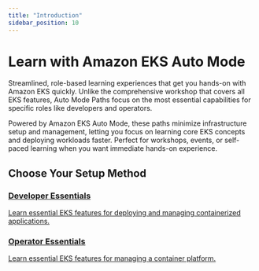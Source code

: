 ```yaml
---
title: "Introduction"
sidebar_position: 10
---
```


# Learn with Amazon EKS Auto Mode

Streamlined, role-based learning experiences that get you hands-on with Amazon EKS quickly. Unlike the comprehensive workshop that covers all EKS features, Auto Mode Paths focus on the most essential capabilities for specific roles like developers and operators.

Powered by Amazon EKS Auto Mode, these paths minimize infrastructure setup and management, letting you focus on learning core EKS concepts and deploying workloads faster. Perfect for workshops, events, or self-paced learning when you want immediate hands-on experience.

## Choose Your Setup Method

<div style={{display: 'flex', gap: '2rem', marginTop: '2rem', flexWrap: 'wrap'}}>
  <a href="/docs/fastpaths/developer" style={{textDecoration: 'none', color: 'inherit', flex: '1', minWidth: '280px', maxWidth: '400px'}}>
    <div style={{border: '2px solid #ddd', borderRadius: '8px', padding: '2rem', height: '100%', cursor: 'pointer'}}>
      <h3 style={{marginTop: 0}}>Developer Essentials</h3>
      <p>Learn essential EKS features for deploying and managing containerized applications.</p>
    </div>
  </a>
    <a href="/docs/fastpaths/operator" style={{textDecoration: 'none', color: 'inherit', flex: '1', minWidth: '280px', maxWidth: '400px'}}>
    <div style={{border: '2px solid #ddd', borderRadius: '8px', padding: '2rem', height: '100%', cursor: 'pointer'}}>
      <h3 style={{marginTop: 0}}>Operator Essentials</h3>
      <p>Learn essential EKS features for managing a container platform.</p>
    </div>
  </a>
</div>
